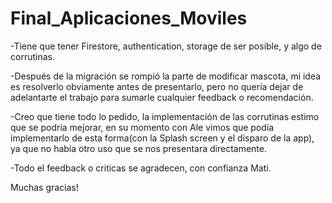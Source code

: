 # Final_Aplicaciones_Moviles

-Tiene que tener Firestore, authentication, storage de ser posible, y algo de corrutinas.

-Después de la migración se rompió la parte de modificar mascota, mi idea es resolverlo obviamente antes de presentarlo, pero no quería dejar de adelantarte el trabajo para sumarle cualquier feedback o recomendación.

-Creo que tiene todo lo pedido, la implementación de las corrutinas estimo que se podría mejorar, en su momento con Ale vimos que podía implementarlo de esta forma(con la Splash screen y el disparo de la app), ya que no había otro uso que se nos presentara directamente.

-Todo el feedback o criticas se agradecen, con confianza Mati.


Muchas gracias!
